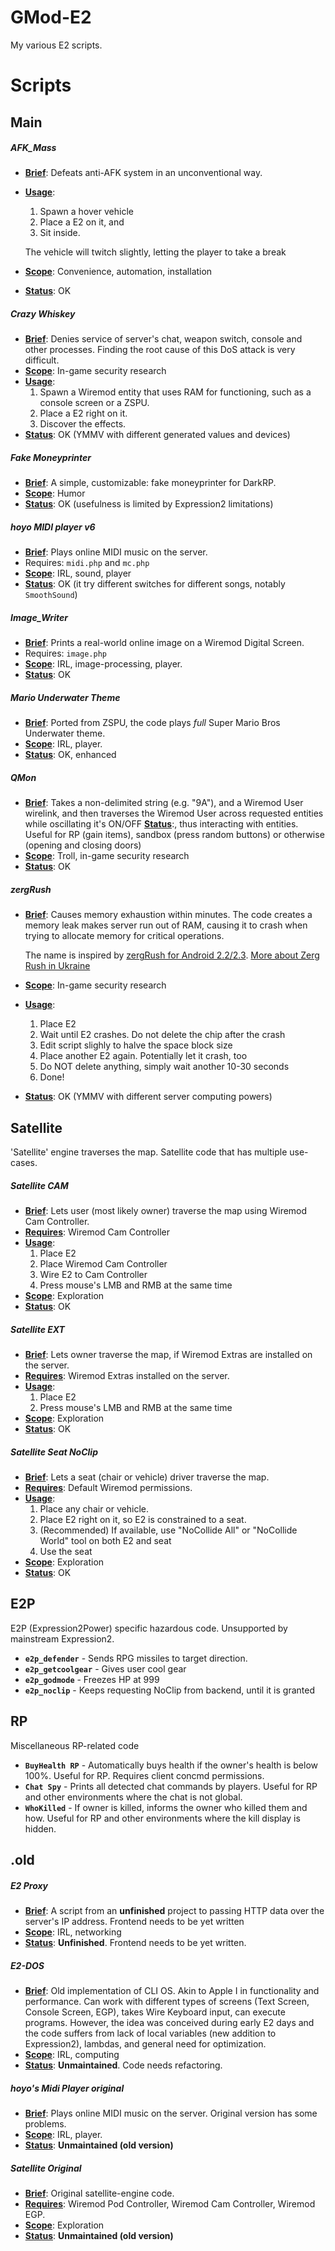 # GMod-E2
My various E2 scripts.

# Scripts
## Main
##### AFK_Mass

* <ins>**Brief**</ins>: Defeats anti-AFK system in an unconventional way. 
* <ins>**Usage**</ins>:
	1. Spawn a hover vehicle
	2. Place a E2 on it, and
	3. Sit inside. 

	The vehicle will twitch slightly, letting the player to take a break
* <ins>**Scope**</ins>: Convenience, automation, installation
* <ins>**Status**</ins>: OK 

##### Crazy Whiskey
* <ins>**Brief**</ins>: Denies service of server's chat, weapon switch, console and other processes.  Finding the root cause of this DoS attack is very difficult.
* <ins>**Scope**</ins>: In-game security research
* <ins>**Usage**</ins>:
	1. Spawn a Wiremod entity that uses RAM for functioning, such as a console screen or a ZSPU.
	2. Place a E2 right on it.
	3. Discover the effects.
* <ins>**Status**</ins>: OK (YMMV with different generated values and devices)

##### Fake Moneyprinter
* <ins>**Brief**</ins>: A simple, customizable: fake moneyprinter for DarkRP.
* <ins>**Scope**</ins>: Humor
* <ins>**Status**</ins>: OK (usefulness is limited by Expression2 limitations)

##### hoyo MIDI player v6
* <ins>**Brief**</ins>: Plays online MIDI music on the server. 
* Requires: `midi.php` and `mc.php`
* <ins>**Scope**</ins>: IRL, sound, player
* <ins>**Status**</ins>: OK (it try different switches for different songs, notably `SmoothSound`)

##### Image_Writer
* <ins>**Brief**</ins>: Prints a real-world online image on a Wiremod Digital Screen. 
* Requires: `image.php`
* <ins>**Scope**</ins>: IRL, image-processing, player.
* <ins>**Status**</ins>: OK 

##### Mario Underwater Theme
* <ins>**Brief**</ins>: Ported from ZSPU, the code plays *full* Super Mario Bros Underwater theme.
* <ins>**Scope**</ins>: IRL, player.
* <ins>**Status**</ins>: OK, enhanced

##### QMon
* <ins>**Brief**</ins>: Takes a non-delimited string (e.g. "9A"), and a Wiremod User wirelink, and then traverses the Wiremod User across requested entities while oscillating it's ON/OFF <ins>**Status**</ins>:, thus interacting with entities. Useful for RP (gain items), sandbox (press random buttons) or otherwise (opening and closing doors)
* <ins>**Scope**</ins>: Troll, in-game security research
* <ins>**Status**</ins>: OK

#####  zergRush
* <ins>**Brief**</ins>: Causes memory exhaustion within minutes. The code creates a memory leak makes server run out of RAM, causing it to crash when trying to allocate memory for critical operations. 

	The name is inspired by [zergRush for Android 2.2/2.3](https://github.com/revolutionary/zergRush/blob/master/zergRush.c). [More about Zerg Rush in Ukraine](https://www.vice.com/en/article/5dgv7q/advisor-to-ukraines-president-says-russia-is-preparing-a-zerg-rush)
* <ins>**Scope**</ins>: In-game security research
* <ins>**Usage**</ins>:
	1. Place E2
	2. Wait until E2 crashes. Do not delete the chip after the crash
	3. Edit script slighly to halve the space block size
	4. Place another E2 again. Potentially let it crash, too
	5. Do NOT delete anything, simply wait another 10-30 seconds
	6. Done!
* <ins>**Status**</ins>: OK (YMMV with different server computing powers)

## Satellite
'Satellite' engine traverses the map. Satellite code that has multiple use-cases.
##### Satellite CAM
* <ins>**Brief**</ins>: Lets user (most likely owner) traverse the map using Wiremod Cam Controller.
* <ins>**Requires**</ins>: Wiremod Cam Controller
* <ins>**Usage**</ins>:
	1. Place E2
	2. Place Wiremod Cam Controller
	3. Wire E2 to Cam Controller
	4. Press mouse's LMB and RMB at the same time
* <ins>**Scope**</ins>: Exploration
* <ins>**Status**</ins>: OK

##### Satellite EXT
* <ins>**Brief**</ins>: Lets owner traverse the map, if Wiremod Extras are installed on the server.
* <ins>**Requires**</ins>: Wiremod Extras installed on the server.
* <ins>**Usage**</ins>:
	1. Place E2
	2. Press mouse's LMB and RMB at the same time
* <ins>**Scope**</ins>: Exploration
* <ins>**Status**</ins>: OK

##### Satellite Seat NoClip
* <ins>**Brief**</ins>: Lets a seat (chair or vehicle) driver traverse the map.
* <ins>**Requires**</ins>: Default Wiremod permissions.
* <ins>**Usage**</ins>:
	1. Place any chair or vehicle.
	2. Place E2 right on it, so E2 is constrained to a seat.
	3. (Recommended) If available, use "NoCollide All" or "NoCollide World" tool on both E2 and seat
	4. Use the seat
* <ins>**Scope**</ins>: Exploration
* <ins>**Status**</ins>: OK

## E2P 
E2P (Expression2Power) specific hazardous code. Unsupported by mainstream Expression2.
* **`e2p_defender`** - Sends RPG missiles to target direction.
* **`e2p_getcoolgear`** - Gives user cool gear
* **`e2p_godmode`** - Freezes HP at 999
* **`e2p_noclip`** - Keeps requesting NoClip from backend, until it is granted

## RP
Miscellaneous RP-related code
* **`BuyHealth RP`** - Automatically buys health if the owner's health is below 100%. Useful for RP. Requires client concmd permissions.
* **`Chat Spy`** - Prints all detected chat commands by players. Useful for RP and other environments where the chat is not global.
* **`WhoKilled`** - If owner is killed, informs the owner who killed them and how. Useful for RP and other environments where the kill display is hidden.

## .old
##### E2 Proxy
* <ins>**Brief**</ins>: A script from an **unfinished** project to passing HTTP data over the server's IP address. Frontend needs to be yet written
* <ins>**Scope**</ins>: IRL, networking
* <ins>**Status**</ins>: **Unfinished**. Frontend needs to be yet written.

##### E2-DOS
* <ins>**Brief**</ins>: Old implementation of CLI OS. Akin to Apple I in functionality and performance. Can work with different types of screens (Text Screen, Console Screen, EGP), takes Wire Keyboard input, can execute programs. However, the idea was conceived during early E2 days and the code suffers from lack of local variables (new addition to Expression2), lambdas, and general need for optimization.
* <ins>**Scope**</ins>: IRL, computing
* <ins>**Status**</ins>: **Unmaintained**. Code needs refactoring.

##### hoyo's Midi Player original
* <ins>**Brief**</ins>: Plays online MIDI music on the server. Original version has some problems.
* <ins>**Scope**</ins>: IRL, player.
* <ins>**Status**</ins>: **Unmaintained (old version)**

##### Satellite Original
* <ins>**Brief**</ins>: Original satellite-engine code.
* <ins>**Requires**</ins>: Wiremod Pod Controller, Wiremod Cam Controller, Wiremod EGP.
* <ins>**Scope**</ins>: Exploration
* <ins>**Status**</ins>: **Unmaintained (old version)**
